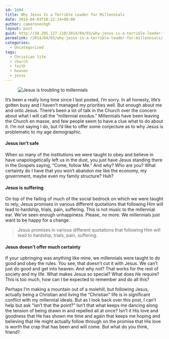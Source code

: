 ```yaml
---
id: 1604
title: Why Jesus Is a Terrible Leader for Millennials
date: 2014-04-03T10:22:14+00:00
author: cameroneshgh
layout: post
guid: http://34.205.127.110/2014/04/03/why-jesus-is-a-terrible-leader-for-millennials/
permalink: /2014/04/03/why-jesus-is-a-terrible-leader-for-millennials/
categories:
  - Uncategorized
tags:
  - Christian life
  - church
  - faith
  - heaven
  - jesus
---
```

<figure> 

<img alt="Jesus is troubling to millennials" src="https://waywardjourneyer.files.wordpress.com/2014/04/bdaa1-0oavo7i274q7yx0zx.gif?w=525" data-recalc-dims="1" />
  
</figure> 

It’s been a really long time since I last posted, I’m sorry. In all honesty, life’s gotten busy and I haven’t managed my priorities well. But enough about me and onto Jesus. There’s been a lot of talk in the Church over the concern about what I will call the “millennial exodus.” Millennials have been leaving the Church en masse, and few people seem to have a clue what to do about it. I’m not saying I do, but I’d like to offer some conjecture as to why Jesus is problematic to my age demographic.

#### Jesus isn’t safe

When so many of the institutions we were taught to obey and believe in have unapologetically left us in the dust, you just have Jesus standing there in the Gospels saying, “Come, follow Me.” And why? Who are you? What certainty do I have that you won’t abandon me like the economy, my government, maybe even my family structure? Huh?

#### Jesus is suffering

On top of the failing of much of the social bedrock on which we were taught to rely, Jesus promises in various different quotations that following Him will lead to hardship, trials, pain, suffering. This is not music to the millennial ear. We’ve seen enough unhappiness. Please, no more. We millennials just want to be happy for a change.

> Jesus promises in various different quotations that following Him will lead to hardship, trials, pain, suffering.

#### Jesus doesn’t offer much certainty

If your upbringing was anything like mine, we millennials were taught to do good and obey the rules. You see, that doesn’t cut it with Jesus. We can’t just do good and get into heaven. And why not? That works for the rest of society and my life. What makes Jesus so special? What does _He_ require? This is too much, how can I be expected to remember and do all this?

Perhaps I’m making a mountain out of a molehill, but following Jesus, actually being a Christian and living the “Christian” life is in significant conflict with my millennial ideals. But as I look back over this post, I can’t help but ask “isn’t that the point?” Isn’t that what keeps me dancing along the tension of being drawn in and repelled all at once? Isn’t it His love and goodness that He has shown me time and again that keeps me hoping and believing that He might actually follow through on the promise that His love is worth the crap that has been and will come. But what do you think, friend?